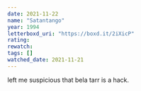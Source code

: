 ```yaml
---
date: 2021-11-22
name: "Satantango"
year: 1994
letterboxd_uri: "https://boxd.it/2iXicP"
rating: 
rewatch: 
tags: []
watched_date: 2021-11-21
---
```


left me suspicious that bela tarr is a hack.
